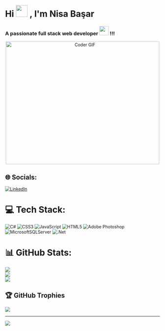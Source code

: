 
<h1>Hi <img src="https://github.com/TheDudeThatCode/TheDudeThatCode/blob/master/Assets/Hi.gif" width="38px"> , I'm Nisa Başar</h1>

<h3>A passionate full stack web developer <img src="https://media.giphy.com/media/WUlplcMpOCEmTGBtBW/giphy.gif" width="30"> !!!</h3>

<p align="center">
<a href="#"><img src="https://media2.giphy.com/media/v1.Y2lkPTc5MGI3NjExYTJoc3NkajRudm1zMGF0c3Joaml6cTF5NzdtYXI3ZmQwOXA0dGduOSZlcD12MV9pbnRlcm5hbF9naWZfYnlfaWQmY3Q9Zw/7Gc0z3LjGFPKHB32pE/giphy.gif" alt="Coder GIF" width="500" height="400"></a>
</p>



## 🌐 Socials:
 [![LinkedIn](https://img.shields.io/badge/LinkedIn-%230077B5.svg?logo=linkedin&logoColor=white)](https://linkedin.com/in/nisabasarr) 

# 💻 Tech Stack:
![C#](https://img.shields.io/badge/c%23-%23239120.svg?style=for-the-badge&logo=c-sharp&logoColor=white) ![CSS3](https://img.shields.io/badge/css3-%231572B6.svg?style=for-the-badge&logo=css3&logoColor=white) ![JavaScript](https://img.shields.io/badge/javascript-%23323330.svg?style=for-the-badge&logo=javascript&logoColor=%23F7DF1E)  ![HTML5](https://img.shields.io/badge/html5-%23E34F26.svg?style=for-the-badge&logo=html5&logoColor=white) ![Adobe Photoshop](https://img.shields.io/badge/adobephotoshop-%2331A8FF.svg?style=for-the-badge&logo=adobephotoshop&logoColor=white) ![MicrosoftSQLServer](https://img.shields.io/badge/Microsoft%20SQL%20Sever-CC2927?style=for-the-badge&logo=microsoft%20sql%20server&logoColor=white)  ![.Net](https://img.shields.io/badge/.NET-5C2D91?style=for-the-badge&logo=.net&logoColor=white)
# 📊 GitHub Stats:
![](https://github-readme-stats.vercel.app/api?username=nisabasarr&theme=radical&hide_border=true&include_all_commits=true&count_private=false)<br/>
![](https://github-readme-streak-stats.herokuapp.com/?user=nisabasarr&theme=radical&hide_border=true)<br/>
![](https://github-readme-stats.vercel.app/api/top-langs/?username=nisabasarr&theme=radical&hide_border=true&include_all_commits=true&count_private=false&layout=compact)

## 🏆 GitHub Trophies
![](https://github-profile-trophy.vercel.app/?username=nisabasarr&theme=radical&no-frame=true&no-bg=false&margin-w=4)

---
[![](https://visitcount.itsvg.in/api?id=nisabasarr&icon=0&color=0)](https://visitcount.itsvg.in)
